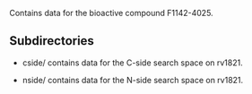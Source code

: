 Contains data for the bioactive compound F1142-4025.

## Subdirectories

- cside/ contains data for the C-side search space on rv1821.

- nside/ contains data for the N-side search space on rv1821.

